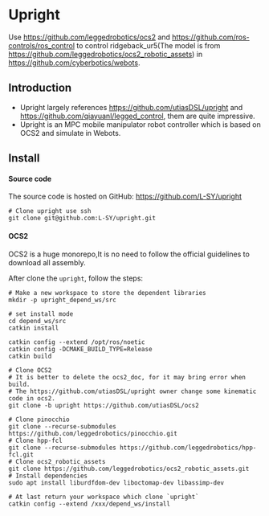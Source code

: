 # Upright

Use https://github.com/leggedrobotics/ocs2 and https://github.com/ros-controls/ros_control to control ridgeback_ur5(The model is from https://github.com/leggedrobotics/ocs2_robotic_assets) in https://github.com/cyberbotics/webots.

## Introduction

- Upright largely references https://github.com/utiasDSL/upright and https://github.com/qiayuanl/legged_control, them are quite impressive.
- Upright is an MPC mobile manipulator robot controller which is based on OCS2 and simulate in Webots.

## Install

#### Source code

The source code is hosted on GitHub: https://github.com/L-SY/upright

```
# Clone upright use ssh
git clone git@github.com:L-SY/upright.git
```



#### OCS2

OCS2 is a huge monorepo,It is no need to follow the official guidelines to download all assembly.

After clone the `upright`, follow the steps:

```
# Make a new workspace to store the dependent libraries
mkdir -p upright_depend_ws/src

# set install mode
cd depend_ws/src
catkin install

catkin config --extend /opt/ros/noetic
catkin config -DCMAKE_BUILD_TYPE=Release
catkin build

# Clone OCS2 
# It is better to delete the ocs2_doc, for it may bring error when build.
# The https://github.com/utiasDSL/upright owner change some kinematic code in ocs2.
git clone -b upright https://github.com/utiasDSL/ocs2

# Clone pinocchio
git clone --recurse-submodules https://github.com/leggedrobotics/pinocchio.git
# Clone hpp-fcl
git clone --recurse-submodules https://github.com/leggedrobotics/hpp-fcl.git
# Clone ocs2_robotic_assets
git clone https://github.com/leggedrobotics/ocs2_robotic_assets.git
# Install dependencies
sudo apt install liburdfdom-dev liboctomap-dev libassimp-dev

# At last return your workspace which clone `upright`
catkin config --extend /xxx/depend_ws/install
```
